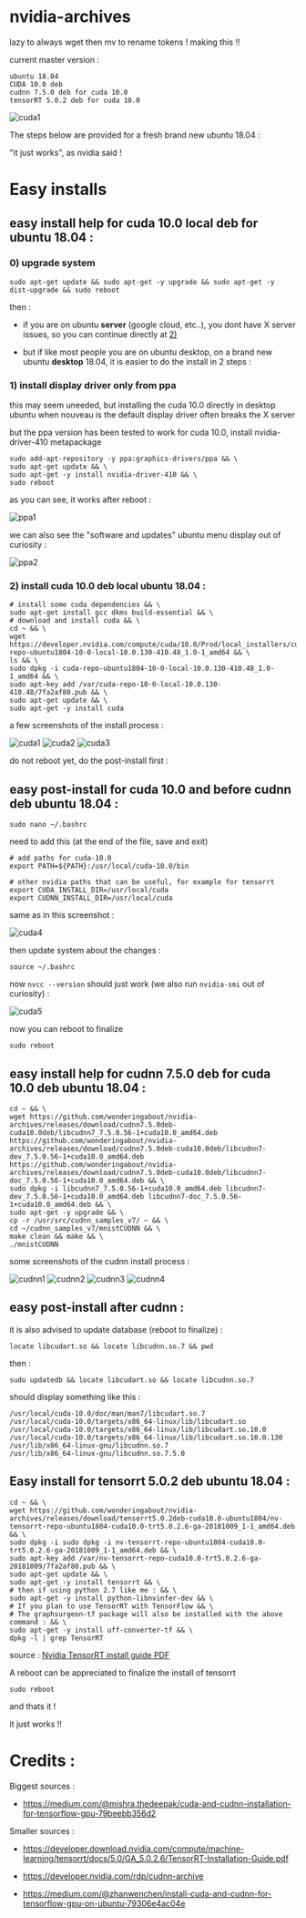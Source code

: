 # nvidia-archives

lazy to always wget then mv to rename tokens ! making this !!

current master version : 

```
ubuntu 18.04
CUDA 10.0 deb
cudnn 7.5.0 deb for cuda 10.0
tensorRT 5.0.2 deb for cuda 10.0
```

![cuda1](https://raw.githubusercontent.com/wonderingabout/nvidia-archives/master/pictures/10.0/cuda1.png)

The steps below are provided for a fresh brand new ubuntu 18.04 :

"it just works", as nvidia said !

# Easy installs

## easy install help for cuda 10.0 local deb for ubuntu 18.04 :

### 0) upgrade system

```
sudo apt-get update && sudo apt-get -y upgrade && sudo apt-get -y dist-upgrade && sudo reboot
```

then : 

- if you are on ubuntu **server** (google cloud, etc..), you dont have X 
server issues, so you can continue directly at 
[2)](#2-install-cuda-100-deb-local-ubuntu-1804-)

- but if like most people you are on ubuntu desktop, on a brand new 
ubuntu **desktop** 18.04, it is easier to do the install in 2 steps : 

### 1) install display driver only from ppa

this may seem uneeded, but installing the cuda 10.0 directly in 
desktop ubuntu when nouveau is the default display driver often 
breaks the X server

but the ppa version has been tested to work
for cuda 10.0, install nvidia-driver-410 metapackage

```
sudo add-apt-repository -y ppa:graphics-drivers/ppa && \
sudo apt-get update && \
sudo apt-get -y install nvidia-driver-410 && \
sudo reboot
```

as you can see, it works after reboot : 

![ppa1](https://raw.githubusercontent.com/wonderingabout/nvidia-archives/master/pictures/10.0/ppa1.png)

we can also see the "software and updates" ubuntu 
menu display out of curiosity : 

![ppa2](https://raw.githubusercontent.com/wonderingabout/nvidia-archives/master/pictures/10.0/ppa2.png)

### 2) install cuda 10.0 deb local ubuntu 18.04 :

```
# install some cuda dependencies && \
sudo apt-get install gcc dkms build-essential && \
# download and install cuda && \
cd ~ && \
wget https://developer.nvidia.com/compute/cuda/10.0/Prod/local_installers/cuda-repo-ubuntu1804-10-0-local-10.0.130-410.48_1.0-1_amd64 && \
ls && \
sudo dpkg -i cuda-repo-ubuntu1804-10-0-local-10.0.130-410.48_1.0-1_amd64 && \
sudo apt-key add /var/cuda-repo-10-0-local-10.0.130-410.48/7fa2af80.pub && \
sudo apt-get update && \
sudo apt-get -y install cuda
```

a few screenshots of the install process : 

![cuda1](https://raw.githubusercontent.com/wonderingabout/nvidia-archives/master/pictures/10.0/cuda1.png)
![cuda2](https://raw.githubusercontent.com/wonderingabout/nvidia-archives/master/pictures/10.0/cuda2.png)
![cuda3](https://raw.githubusercontent.com/wonderingabout/nvidia-archives/master/pictures/10.0/cuda3.png)

do not reboot yet, do the post-install first : 

## easy post-install for cuda 10.0 and before cudnn deb ubuntu 18.04 :

```
sudo nano ~/.bashrc
```

need to add this (at the end of the file, save and exit) 

```
# add paths for cuda-10.0
export PATH=${PATH}:/usr/local/cuda-10.0/bin

# other nvidia paths that can be useful, for example for tensorrt
export CUDA_INSTALL_DIR=/usr/local/cuda
export CUDNN_INSTALL_DIR=/usr/local/cuda
```

same as in this screenshot : 

![cuda4](https://raw.githubusercontent.com/wonderingabout/nvidia-archives/master/pictures/10.0/cuda4.png)

then update system about the changes : 

```
source ~/.bashrc
```

now `nvcc --version` should just work (we also run `nvidia-smi` 
out of curiosity) : 

![cuda5](https://raw.githubusercontent.com/wonderingabout/nvidia-archives/master/pictures/10.0/cuda5.png)

now you can reboot to finalize

```
sudo reboot
```

## easy install help for cudnn 7.5.0 deb for cuda 10.0 deb ubuntu 18.04 :

```
cd ~ && \
wget https://github.com/wonderingabout/nvidia-archives/releases/download/cudnn7.5.0deb-cuda10.0deb/libcudnn7_7.5.0.56-1+cuda10.0_amd64.deb https://github.com/wonderingabout/nvidia-archives/releases/download/cudnn7.5.0deb-cuda10.0deb/libcudnn7-dev_7.5.0.56-1+cuda10.0_amd64.deb https://github.com/wonderingabout/nvidia-archives/releases/download/cudnn7.5.0deb-cuda10.0deb/libcudnn7-doc_7.5.0.56-1+cuda10.0_amd64.deb && \
sudo dpkg -i libcudnn7_7.5.0.56-1+cuda10.0_amd64.deb libcudnn7-dev_7.5.0.56-1+cuda10.0_amd64.deb libcudnn7-doc_7.5.0.56-1+cuda10.0_amd64.deb && \
sudo apt-get -y upgrade && \
cp -r /usr/src/cudnn_samples_v7/ ~ && \
cd ~/cudnn_samples_v7/mnistCUDNN && \
make clean && make && \
./mnistCUDNN
```

some screenshots of the cudnn install process :

![cudnn1](https://raw.githubusercontent.com/wonderingabout/nvidia-archives/master/pictures/10.0/cudnn1.png)
![cudnn2](https://raw.githubusercontent.com/wonderingabout/nvidia-archives/master/pictures/10.0/cudnn2.png)
![cudnn3](https://raw.githubusercontent.com/wonderingabout/nvidia-archives/master/pictures/10.0/cudnn3.png)
![cudnn4](https://raw.githubusercontent.com/wonderingabout/nvidia-archives/master/pictures/10.0/cudnn4.png)

## easy post-install after cudnn :

it is also advised to update database (reboot to finalize) :

```
locate libcudart.so && locate libcudnn.so.7 && pwd
```

then :

```
sudo updatedb && locate libcudart.so && locate libcudnn.so.7
```

should display something like this :

```
/usr/local/cuda-10.0/doc/man/man7/libcudart.so.7
/usr/local/cuda-10.0/targets/x86_64-linux/lib/libcudart.so
/usr/local/cuda-10.0/targets/x86_64-linux/lib/libcudart.so.10.0
/usr/local/cuda-10.0/targets/x86_64-linux/lib/libcudart.so.10.0.130
/usr/lib/x86_64-linux-gnu/libcudnn.so.7
/usr/lib/x86_64-linux-gnu/libcudnn.so.7.5.0

```

## Easy install for tensorrt 5.0.2 deb ubuntu 18.04 :

```
cd ~ && \
wget https://github.com/wonderingabout/nvidia-archives/releases/download/tensorrt5.0.2deb-cuda10.0-ubuntu1804/nv-tensorrt-repo-ubuntu1804-cuda10.0-trt5.0.2.6-ga-20181009_1-1_amd64.deb && \
sudo dpkg -i sudo dpkg -i nv-tensorrt-repo-ubuntu1804-cuda10.0-trt5.0.2.6-ga-20181009_1-1_amd64.deb && \
sudo apt-key add /var/nv-tensorrt-repo-cuda10.0-trt5.0.2.6-ga-20181009/7fa2af80.pub && \
sudo apt-get update && \
sudo apt-get -y install tensorrt && \
# then if using python 2.7 like me : && \
sudo apt-get -y install python-libnvinfer-dev && \
# If you plan to use TensorRT with TensorFlow && \
# The graphsurgeon-tf package will also be installed with the above command : && \
sudo apt-get -y install uff-converter-tf && \
dpkg -l | grep TensorRT
```

source : [Nvidia TensorRT install guide PDF](https://developer.download.nvidia.com/compute/machine-learning/tensorrt/docs/5.0/GA_5.0.2.6/TensorRT-Installation-Guide.pdf)

A reboot can be appreciated to finalize the install of tensorrt

```
sudo reboot
```

and thats it !

it just works !!

# Credits : 

Biggest sources : 

- https://medium.com/@mishra.thedeepak/cuda-and-cudnn-installation-for-tensorflow-gpu-79beebb356d2

Smaller sources :

- https://developer.download.nvidia.com/compute/machine-learning/tensorrt/docs/5.0/GA_5.0.2.6/TensorRT-Installation-Guide.pdf

- https://developer.nvidia.com/rdp/cudnn-archive

- https://medium.com/@zhanwenchen/install-cuda-and-cudnn-for-tensorflow-gpu-on-ubuntu-79306e4ac04e
